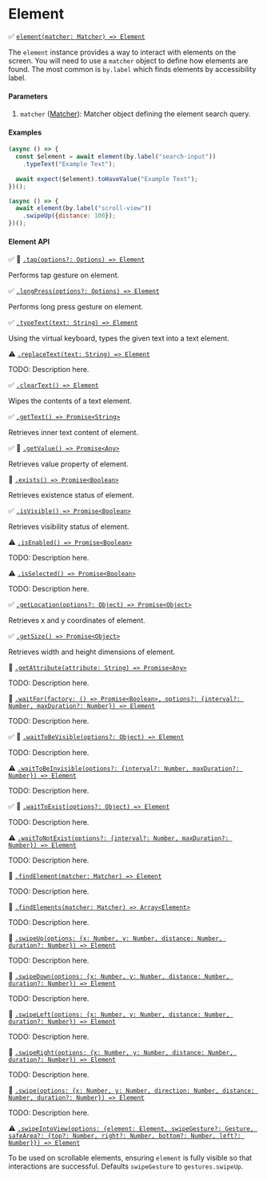 # Element

:white_check_mark: [```element(matcher: Matcher) => Element```](./)

The `element` instance provides a way to interact with elements on the screen. You will need to use a `matcher` object to define how elements are found. The most common is `by.label` which finds elements by accessibility label.

#### Parameters

1. `matcher` ([Matcher](./matchers.md)): Matcher object defining the element search query.

#### Examples

```javascript
(async () => {
  const $element = await element(by.label("search-input"))
    .typeText("Example Text");
  
  await expect($element).toHaveValue("Example Text");
})();
```

```javascript
(async () => {
  await element(by.label("scroll-view"))
    .swipeUp({distance: 100});
})();
```
#### Element API

:white_check_mark: :hammer: [```.tap(options?: Options) => Element```](./element/tap.md)

Performs tap gesture on element.

:white_check_mark: [```.longPress(options?: Options) => Element```](./element/longPress.md)

Performs long press gesture on element.

:white_check_mark: [```.typeText(text: String) => Element```](./element/typeText.md)

Using the virtual keyboard, types the given text into a text element.

:warning: [```.replaceText(text: String) => Element```](./element/replaceText.md)

TODO: Description here.

:white_check_mark: [```.clearText() => Element```](./element/clearText.md)

Wipes the contents of a text element.

:white_check_mark: [```.getText() => Promise<String>```](./element/getText.md)

Retrieves inner text content of element.

:white_check_mark: :hammer: [```.getValue() => Promise<Any>```](./element/getValue.md)

Retrieves value property of element.

:hammer: [```.exists() => Promise<Boolean>```](./element/exists.md)

Retrieves existence status of element.

:white_check_mark: [```.isVisible() => Promise<Boolean>```](./element/isVisible.md)

Retrieves visibility status of element.

:warning: [```.isEnabled() => Promise<Boolean>```](./element/isEnabled.md)

TODO: Description here.

:warning: [```.isSelected() => Promise<Boolean>```](./element/isSelected.md)

TODO: Description here.

:white_check_mark: [```.getLocation(options?: Object) => Promise<Object>```](./element/getLocation.md)

Retrieves x and y coordinates of element.

:white_check_mark: [```.getSize() => Promise<Object>```](./element/getSize.md)

Retrieves width and height dimensions of element.

:hammer: [```.getAttribute(attribute: String) => Promise<Any>```](./element/getAttribute.md)

TODO: Description here.

:hammer: [```.waitFor(factory: () => Promise<Boolean>, options?: {interval?: Number, maxDuration?: Number}) => Element```](./element/waitFor.md)

TODO: Description here.

:white_check_mark: :hammer: [```.waitToBeVisible(options?: Object) => Element```](./element/waitToBeVisible.md)

TODO: Description here.

:warning: [```.waitToBeInvisible(options?: {interval?: Number, maxDuration?: Number}) => Element```](./element/waitNotToBeVisible.md)

TODO: Description here.

:white_check_mark: :hammer: [```.waitToExist(options?: Object) => Element```](./element/waitToExist.md)

TODO: Description here.

:warning: [```.waitToNotExist(options?: {interval?: Number, maxDuration?: Number}) => Element```](./element/waitToExist.md)

TODO: Description here.

:hammer: [```.findElement(matcher: Matcher) => Element```](./element/findElement.md)

TODO: Description here.

:hammer: [```.findElements(matcher: Matcher) => Array<Element>```](./element/findElements.md)

TODO: Description here.

:hammer: [```.swipeUp(options: {x: Number, y: Number, distance: Number, duration?: Number}) => Element```](./device/swipeUp.md)

TODO: Description here.

:hammer: [```.swipeDown(options: {x: Number, y: Number, distance: Number, duration?: Number}) => Element```](./device/swipeDown.md)

TODO: Description here.

:hammer: [```.swipeLeft(options: {x: Number, y: Number, distance: Number, duration?: Number}) => Element```](./device/swipeLeft.md)

TODO: Description here.

:hammer: [```.swipeRight(options: {x: Number, y: Number, distance: Number, duration?: Number}) => Element```](./device/swipeRight.md)

TODO: Description here.

:hammer: [```.swipe(options: {x: Number, y: Number, direction: Number, distance: Number, duration?: Number}) => Element```](./device/swipe.md)

TODO: Description here.

:warning: [```.swipeIntoView(options: {element: Element, swipeGesture?: Gesture, safeArea?: {top?: Number, right?: Number, bottom?: Number, left?: Number}}) => Element```](./device/swipeIntoView.md)

To be used on scrollable elements, ensuring `element` is fully visible so that interactions are successful. Defaults `swipeGesture` to `gestures.swipeUp`.

